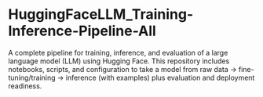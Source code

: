 # HuggingFaceLLM_Training-Inference-Pipeline-All
A complete pipeline for training, inference, and evaluation of a large language model (LLM) using Hugging Face. This repository includes notebooks, scripts, and configuration to take a model from raw data → fine-tuning/training → inference (with examples) plus evaluation and deployment readiness.

